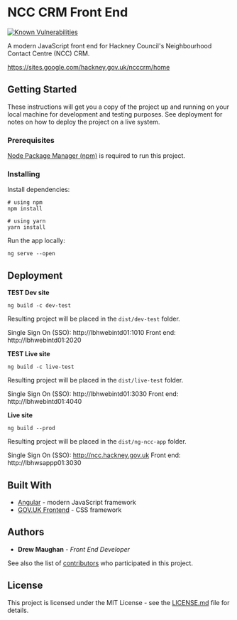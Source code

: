 # NCC CRM Front End

[![Known Vulnerabilities](https://snyk.io/test/github/LBHackney-IT/NCC/badge.svg?targetFile=ng-ncc-app%2Fpackage.json)](https://snyk.io/test/github/LBHackney-IT/NCC?targetFile=ng-ncc-app%2Fpackage.json)

A modern JavaScript front end for Hackney Council's Neighbourhood Contact Centre (NCC) CRM.

https://sites.google.com/hackney.gov.uk/ncccrm/home

## Getting Started

These instructions will get you a copy of the project up and running on your local machine for development and testing purposes. See deployment for notes on how to deploy the project on a live system.

### Prerequisites

[Node Package Manager (npm)](https://npmjs.com) is required to run this project.

### Installing

Install dependencies:

```
# using npm
npm install

# using yarn
yarn install
```

Run the app locally:

```
ng serve --open
```

## Deployment

**TEST Dev site**
```
ng build -c dev-test
```
Resulting project will be placed in the `dist/dev-test` folder.

Single Sign On (SSO): http://lbhwebintd01:1010
Front end: http://lbhwebintd01:2020

**TEST Live site**
```
ng build -c live-test
```
Resulting project will be placed in the `dist/live-test` folder.

Single Sign On (SSO): http://lbhwebintd01:3030
Front end: http://lbhwebintd01:4040

**Live site**
```
ng build --prod
```
Resulting project will be placed in the `dist/ng-ncc-app` folder.

Single Sign On (SSO): http://ncc.hackney.gov.uk
Front end: http://lbhwsappp01:3030

## Built With

* [Angular](https://angular.io) - modern JavaScript framework
* [GOV.UK Frontend](https://github.com/alphagov/govuk-frontend) - CSS framework

## Authors

* **Drew Maughan** - *Front End Developer*

See also the list of [contributors](https://github.com/your/project/contributors) who participated in this project.

## License

This project is licensed under the MIT License - see the [LICENSE.md](LICENSE.md) file for details.
